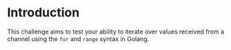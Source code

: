 # Introduction

This challenge aims to test your ability to iterate over values received from a channel using the `for` and `range` syntax in Golang.
